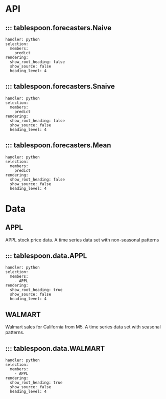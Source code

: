 # API

## ::: tablespoon.forecasters.Naive
    handler: python
    selection:
      members:
        predict
    rendering:
      show_root_heading: false
      show_source: false
      heading_level: 4

## ::: tablespoon.forecasters.Snaive
    handler: python
    selection:
      members:
        predict
    rendering:
      show_root_heading: false
      show_source: false
      heading_level: 4

## ::: tablespoon.forecasters.Mean
    handler: python
    selection:
      members:
        predict
    rendering:
      show_root_heading: false
      show_source: false
      heading_level: 4

# Data

## APPL

APPL stock price data. A time series data set with non-seasonal patterns

## ::: tablespoon.data.APPL
    handler: python
    selection:
      members:
        - APPL
    rendering:
      show_root_heading: true
      show_source: false
      heading_level: 4

## WALMART

Walmart sales for California from M5. A time series data set with seasonal patterns.

## ::: tablespoon.data.WALMART
    handler: python
    selection:
      members:
        - APPL
    rendering:
      show_root_heading: true
      show_source: false
      heading_level: 4